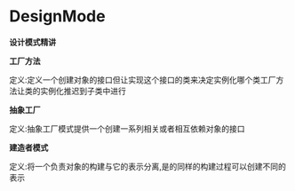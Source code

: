 # DesignMode
**设计模式精讲**

**工厂方法**

定义:定义一个创建对象的接口但让实现这个接口的类来决定实例化哪个类工厂方法让类的实例化推迟到子类中进行


**抽象工厂**

定义:抽象工厂模式提供一个创建一系列相关或者相互依赖对象的接口

**建造者模式**

定义:将一个负责对象的构建与它的表示分离,是的同样的构建过程可以创建不同的表示